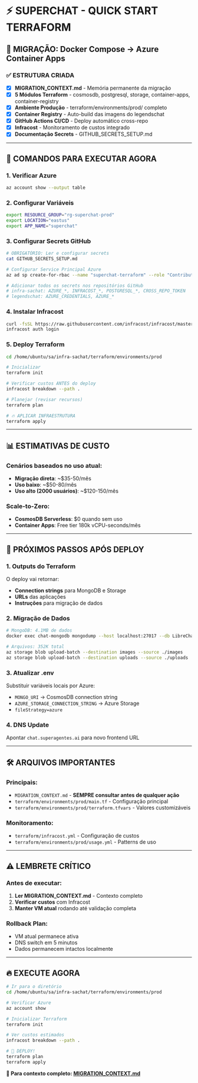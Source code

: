 # ⚡ SUPERCHAT - QUICK START TERRAFORM

## 🎯 MIGRAÇÃO: Docker Compose → Azure Container Apps

### **✅ ESTRUTURA CRIADA**
- [x] **MIGRATION_CONTEXT.md** - Memória permanente da migração
- [x] **5 Módulos Terraform** - cosmosdb, postgresql, storage, container-apps, container-registry
- [x] **Ambiente Produção** - terraform/environments/prod/ completo
- [x] **Container Registry** - Auto-build das imagens do legendschat
- [x] **GitHub Actions CI/CD** - Deploy automático cross-repo
- [x] **Infracost** - Monitoramento de custos integrado
- [x] **Documentação Secrets** - GITHUB_SECRETS_SETUP.md

---

## 🚀 COMANDOS PARA EXECUTAR AGORA

### **1. Verificar Azure**
```bash
az account show --output table
```

### **2. Configurar Variáveis**
```bash
export RESOURCE_GROUP="rg-superchat-prod"
export LOCATION="eastus"
export APP_NAME="superchat"
```

### **3. Configurar Secrets GitHub**
```bash
# OBRIGATÓRIO: Ler e configurar secrets
cat GITHUB_SECRETS_SETUP.md

# Configurar Service Principal Azure
az ad sp create-for-rbac --name "superchat-terraform" --role "Contributor" --sdk-auth

# Adicionar todos os secrets nos repositórios GitHub
# infra-sachat: AZURE_*, INFRACOST_*, POSTGRESQL_*, CROSS_REPO_TOKEN
# legendschat: AZURE_CREDENTIALS, AZURE_*
```

### **4. Instalar Infracost**
```bash
curl -fsSL https://raw.githubusercontent.com/infracost/infracost/master/scripts/install.sh | sh
infracost auth login
```

### **5. Deploy Terraform**
```bash
cd /home/ubuntu/sa/infra-sachat/terraform/environments/prod

# Inicializar
terraform init

# Verificar custos ANTES do deploy
infracost breakdown --path .

# Planejar (revisar recursos)
terraform plan

# 🔥 APLICAR INFRAESTRUTURA
terraform apply
```

---

## 📊 ESTIMATIVAS DE CUSTO

### **Cenários baseados no uso atual:**
- **Migração direta**: ~$35-50/mês
- **Uso baixo**: ~$50-80/mês  
- **Uso alto (2000 usuários)**: ~$120-150/mês

### **Scale-to-Zero:**
- **CosmosDB Serverless**: $0 quando sem uso
- **Container Apps**: Free tier 180k vCPU-seconds/mês

---

## 🎯 PRÓXIMOS PASSOS APÓS DEPLOY

### **1. Outputs do Terraform**
O deploy vai retornar:
- **Connection strings** para MongoDB e Storage
- **URLs** das aplicações
- **Instruções** para migração de dados

### **2. Migração de Dados**
```bash
# MongoDB: 4.1MB de dados
docker exec chat-mongodb mongodump --host localhost:27017 --db LibreChat --out /tmp/backup

# Arquivos: 352K total
az storage blob upload-batch --destination images --source ./images
az storage blob upload-batch --destination uploads --source ./uploads
```

### **3. Atualizar .env**
Substituir variáveis locais por Azure:
- `MONGO_URI` → CosmosDB connection string
- `AZURE_STORAGE_CONNECTION_STRING` → Azure Storage
- `fileStrategy=azure`

### **4. DNS Update**
Apontar `chat.superagentes.ai` para novo frontend URL

---

## 🛠️ ARQUIVOS IMPORTANTES

### **Principais:**
- `MIGRATION_CONTEXT.md` - **SEMPRE consultar antes de qualquer ação**
- `terraform/environments/prod/main.tf` - Configuração principal
- `terraform/environments/prod/terraform.tfvars` - Valores customizáveis

### **Monitoramento:**
- `terraform/infracost.yml` - Configuração de custos
- `terraform/environments/prod/usage.yml` - Patterns de uso

---

## ⚠️ LEMBRETE CRÍTICO

### **Antes de executar:**
1. **Ler MIGRATION_CONTEXT.md** - Contexto completo
2. **Verificar custos** com Infracost
3. **Manter VM atual** rodando até validação completa

### **Rollback Plan:**
- VM atual permanece ativa
- DNS switch em 5 minutos
- Dados permanecem intactos localmente

---

## 🔥 EXECUTE AGORA

```bash
# Ir para o diretório
cd /home/ubuntu/sa/infra-sachat/terraform/environments/prod

# Verificar Azure
az account show

# Inicializar Terraform
terraform init

# Ver custos estimados
infracost breakdown --path .

# 🚀 DEPLOY!
terraform plan
terraform apply
```

**📖 Para contexto completo: [MIGRATION_CONTEXT.md](MIGRATION_CONTEXT.md)**
